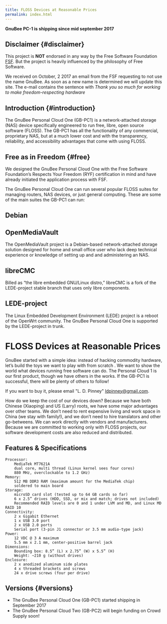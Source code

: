 ```yaml
---
title: FLOSS Devices at Reasonable Prices
permalink: index.html
---
```


**GnuBee PC-1 is shipping since mid september 2017**


Disclaimer {#disclaimer}
----------

This project is **NOT** endorsed in any way by the Free Software Foundation [FSF](http://www.fsf.org). But the project is heavily influenced by the philosophy of Free Software.

We received on October, 2 2017 an email from the FSF requesting to not use the name GnuBee. As soon as a new name is determined we will update this site. The e-mail contains the sentence with *Thank you so much for working to make freedom-respecting hardware*


Introduction {#introduction}
----------

The GnuBee Personal Cloud One (GB-PC1) is a network-attached storage (NAS) device specifically engineered to run free, libre, open source software (FLOSS). The GB-PC1 has all the functionality of any commercial, proprietary NAS, but at a much lower cost and with the transparency, reliability, and accessibility advantages that come with using FLOSS.


Free as in Freedom {#free}
----------------------------

We designed the GnuBee Personal Cloud One with the Free Software Foundation’s Respects Your Freedom (RYF) certification in mind and have already initiated the application process with FSF.

The GnuBee Personal Cloud One can run several popular FLOSS suites for managing routers, NAS devices, or just general computing. These are some of the main suites the GB-PC1 can run:

## Debian

## OpenMediaVault

The OpenMediaVault project is a Debian-based network-attached storage solution designed for home and small office user who lack deep technical experience or knowledge of setting up and and administering an NAS.

## libreCMC

Billed as “the libre embedded GNU/Linux distro,” libreCMC is a fork of the LEDE-project stable branch that uses only libre components.

## LEDE-project

The Linux Embedded Development Environment (LEDE) project is a reboot of the OpenWrt community.
The GnuBee Personal Cloud One is supported by the LEDE-project in trunk.

# FLOSS Devices at Reasonable Prices

GnuBee started with a simple idea: instead of hacking commodity hardware, let’s build the toys we want to play with from scratch . We want to show the world what devices running free software can do. The Personal Cloud 1 is our first product, though we have others in the works. If the GB-PC1 is successful, there will be plenty of others to follow!

If you want to buy it, please email "L. D. Pinney" <ldpinney@gmail.com>.

How do we keep the cost of our devices down? Because we have both Chinese (Xiaoping) and US (Larry) roots, we have some major advantages over other teams. We don’t need to rent expensive living and work space in China (we stay with family!), and we don’t need to hire translators and other go-betweens. We can work directly with vendors and manufacturers. Because we are committed to working only with FLOSS projects, our software development costs are also reduced and distributed.

## Features & Specifications

    Processor:
        MediaTek MT7621A
        dual core, multi thread (Linux kernel sees four cores)
        880 MHz, overclockable to 1.2 GHz)
    Memory:
        512 MB DDR3 RAM (maximum amount for the MediaTek chip)
        soldered to main board
    Storage:
        microSD card slot (tested up to 64 GB cards so far)
        6 x 2.5” drives (HDD, SSD, or mix and match; drives not included)
        Recommended RAID levels are 0 and 1 under LVM and MD, and Linux MD RAID 10
    Connectivity:
        2 x Gigabit Ethernet
        1 x USB 3.0 port
        2 x USB 2.0 ports
        Serial port (3-pin J1 connector or 3.5 mm audio-type jack)
    Power:
        12 VDC @ 3 A maximum
        5.5 mm x 2.1 mm, center-positive barrel jack
    Dimensions:
        Bounding box: 8.5” (L) x 2.75” (W) x 5.5” (H)
        Weight: ~210 g (without drives)
    Enclosure:
        2 x anodized aluminum side plates
        4 x threaded brackets and screws
        24 x drive screws (four per drive)


Versions {#versions}
---------

-   The GnuBee Personal Cloud One (GB-PC1) started shipping in September 2017
-   The GnuBee Personal Cloud Two (GB-PC2) will begin funding on Crowd Supply soon!
